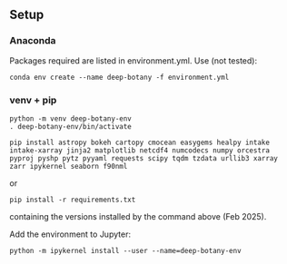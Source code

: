 ## Setup

### Anaconda

Packages required are listed in environment.yml. Use (not tested):
```
conda env create --name deep-botany -f environment.yml
```

### venv + pip

```
python -m venv deep-botany-env
. deep-botany-env/bin/activate
```

```
pip install astropy bokeh cartopy cmocean easygems healpy intake intake-xarray jinja2 matplotlib netcdf4 numcodecs numpy orcestra pyproj pyshp pytz pyyaml requests scipy tqdm tzdata urllib3 xarray zarr ipykernel seaborn f90nml
```
or

```
pip install -r requirements.txt 
```
containing the versions installed by the command above (Feb 2025).

Add the environment to Jupyter:
```
python -m ipykernel install --user --name=deep-botany-env
```


